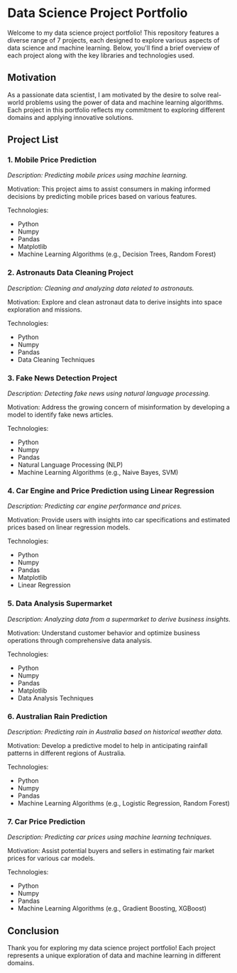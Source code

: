 # Data Science Project Portfolio

Welcome to my data science project portfolio! This repository features a diverse range of 7 projects, each designed to explore various aspects of data science and machine learning. Below, you'll find a brief overview of each project along with the key libraries and technologies used.

## Motivation

As a passionate data scientist, I am motivated by the desire to solve real-world problems using the power of data and machine learning algorithms. Each project in this portfolio reflects my commitment to exploring different domains and applying innovative solutions.

## Project List

### 1. Mobile Price Prediction

_Description: Predicting mobile prices using machine learning._

Motivation: This project aims to assist consumers in making informed decisions by predicting mobile prices based on various features.

Technologies:
- Python
- Numpy
- Pandas
- Matplotlib
- Machine Learning Algorithms (e.g., Decision Trees, Random Forest)

### 2. Astronauts Data Cleaning Project

_Description: Cleaning and analyzing data related to astronauts._

Motivation: Explore and clean astronaut data to derive insights into space exploration and missions.

Technologies:
- Python
- Numpy
- Pandas
- Data Cleaning Techniques

### 3. Fake News Detection Project

_Description: Detecting fake news using natural language processing._

Motivation: Address the growing concern of misinformation by developing a model to identify fake news articles.

Technologies:
- Python
- Numpy
- Pandas
- Natural Language Processing (NLP)
- Machine Learning Algorithms (e.g., Naive Bayes, SVM)

### 4. Car Engine and Price Prediction using Linear Regression

_Description: Predicting car engine performance and prices._

Motivation: Provide users with insights into car specifications and estimated prices based on linear regression models.

Technologies:
- Python
- Numpy
- Pandas
- Matplotlib
- Linear Regression

### 5. Data Analysis Supermarket

_Description: Analyzing data from a supermarket to derive business insights._

Motivation: Understand customer behavior and optimize business operations through comprehensive data analysis.

Technologies:
- Python
- Numpy
- Pandas
- Matplotlib
- Data Analysis Techniques

### 6. Australian Rain Prediction

_Description: Predicting rain in Australia based on historical weather data._

Motivation: Develop a predictive model to help in anticipating rainfall patterns in different regions of Australia.

Technologies:
- Python
- Numpy
- Pandas
- Machine Learning Algorithms (e.g., Logistic Regression, Random Forest)

### 7. Car Price Prediction

_Description: Predicting car prices using machine learning techniques._

Motivation: Assist potential buyers and sellers in estimating fair market prices for various car models.

Technologies:
- Python
- Numpy
- Pandas
- Machine Learning Algorithms (e.g., Gradient Boosting, XGBoost)

## Conclusion

Thank you for exploring my data science project portfolio! Each project represents a unique exploration of data and machine learning in different domains.


